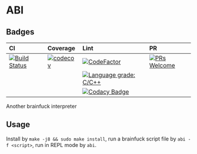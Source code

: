 # ABI

## Badges

|CI|Coverage|Lint|PR|
|:--|:--|:--|:--|
|[![Build Status](https://travis-ci.com/Shylock-Hg/ABI.svg?branch=master)](https://travis-ci.com/Shylock-Hg/ABI)|[![codecov](https://codecov.io/gh/Shylock-Hg/ABI/branch/master/graph/badge.svg)](https://codecov.io/gh/Shylock-Hg/ABI)|[![CodeFactor](https://www.codefactor.io/repository/github/shylock-hg/abi/badge)](https://www.codefactor.io/repository/github/shylock-hg/abi)|[![PRs Welcome](https://img.shields.io/badge/PRs-welcome-brightgreen.svg?style=flat-square)](http://makeapullrequest.com)|
|||[![Language grade: C/C++](https://img.shields.io/lgtm/grade/cpp/g/Shylock-Hg/ABI.svg?logo=lgtm&logoWidth=18)](https://lgtm.com/projects/g/Shylock-Hg/ABI/context:cpp)||
|||[![Codacy Badge](https://api.codacy.com/project/badge/Grade/9af7d337e97148818a50f5d68ceb497e)](https://www.codacy.com/app/Shylock-Hg/ABI?utm_source=github.com&amp;utm_medium=referral&amp;utm_content=Shylock-Hg/ABI&amp;utm_campaign=Badge_Grade)||

Another brainfuck interpreter

## Usage

Install by `make -j8 && sudo make install`, run a brainfuck script file by `abi -f <script>`, run in REPL mode by `abi`.
